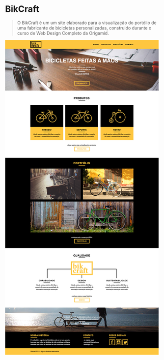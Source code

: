 # BikCraft

> O BikCraft é um um site elaborado para a visualização do portólio de uma fabricante de bicicletas personalizadas, construido durante o curso de Web Design Completo da Origamid.  

![](img/bikcraft-design-home.jpg)